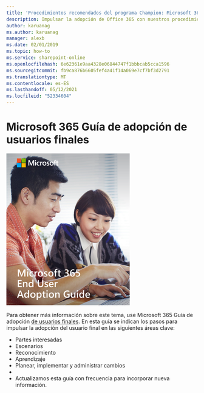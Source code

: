 ```yaml
---
title: 'Procedimientos recomendados del programa Champion: Microsoft 365 de adopción de usuarios finales'
description: Impulsar la adopción de Office 365 con nuestros procedimientos recomendados del Programa de campeones y la guía Microsoft 365 de adopción de usuarios finales.
author: karuanag
ms.author: karuanag
manager: alexb
ms.date: 02/01/2019
ms.topic: how-to
ms.service: sharepoint-online
ms.openlocfilehash: 6e62361e9aa4328e06844747f1bbbcab5cca1596
ms.sourcegitcommit: fb9ca876b6605fef4a41f14a069e7cf7bf3d2791
ms.translationtype: MT
ms.contentlocale: es-ES
ms.lasthandoff: 05/12/2021
ms.locfileid: "52334604"
---
```

# <a name="microsoft-365-end-user-adoption-guide"></a>Microsoft 365 Guía de adopción de usuarios finales

![Microsoft 365 Guía de adopción](media/m365euguide.png)

Para obtener más información sobre este tema, use Microsoft 365 Guía de adopción [de usuarios finales](https://aka.ms/adoptionguide). En esta guía se indican los pasos para impulsar la adopción del usuario final en las siguientes áreas clave:

- Partes interesadas
- Escenarios
- Reconocimiento
- Aprendizaje 
- Planear, implementar y administrar cambios
- 
- Actualizamos esta guía con frecuencia para incorporar nueva información.